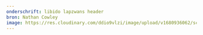```yaml
---
onderschrift: libido lapzwans header
bron: Nathan Cowley
image: https://res.cloudinary.com/ddio9vlzi/image/upload/v1680936062/sciencegeek/posts/lapzwans-libido-header.jpg
---
```

